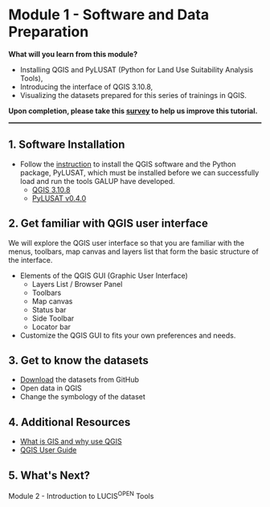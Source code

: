 # Module 1 - Software and Data Preparation

**What will you learn from this module?**

- Installing QGIS and PyLUSAT (Python for Land Use Suitability Analysis Tools),
- Introducing the interface of QGIS 3.10.8,
- Visualizing the datasets prepared for this series of trainings in QGIS.

**Upon completion, please take this [survey](https://docs.google.com/document/d/1p1oy635ZMgXBcyxPJPv2Je-62xTVaNV6xCtltQYvde0/edit)
to help us improve this tutorial.**

<hr style="border:1px solid gray"> </hr>

## 1. Software Installation

- Follow the [instruction](https://github.com/chjch/lucis_qgis/wiki/Installation)
  to install the QGIS software and the Python package, PyLUSAT, which must be
  installed before we can successfully load and run the tools GALUP have
  developed.
  - [QGIS 3.10.8](https://qgis.org/en/site/)
  - [PyLUSAT v0.4.0](https://pypi.org/project/pylusat/)

## 2. Get familiar with QGIS user interface

We will explore the QGIS user interface so that you are familiar with the
menus, toolbars, map canvas and layers list that form the basic structure of
the interface.

- Elements of the QGIS GUI (Graphic User Interface)
  - Layers List / Browser Panel
  - Toolbars
  - Map canvas
  - Status bar
  - Side Toolbar
  - Locator bar
- Customize the QGIS GUI to fits your own preferences and needs.

## 3. Get to know the datasets

- [Download](https://github.com/chjch/lucis_qgis) the datasets from GitHub
- Open data in QGIS
- Change the symbology of the dataset

## 4. Additional Resources

- [What is GIS and why use QGIS](https://www.youtube.com/watch?v=8oEnJvLzDnQ)
- [QGIS User Guide](https://docs.qgis.org/3.16/en/docs/user_manual/)

## 5. What's Next?

Module 2 - Introduction to LUCIS<sup>OPEN</sup> Tools